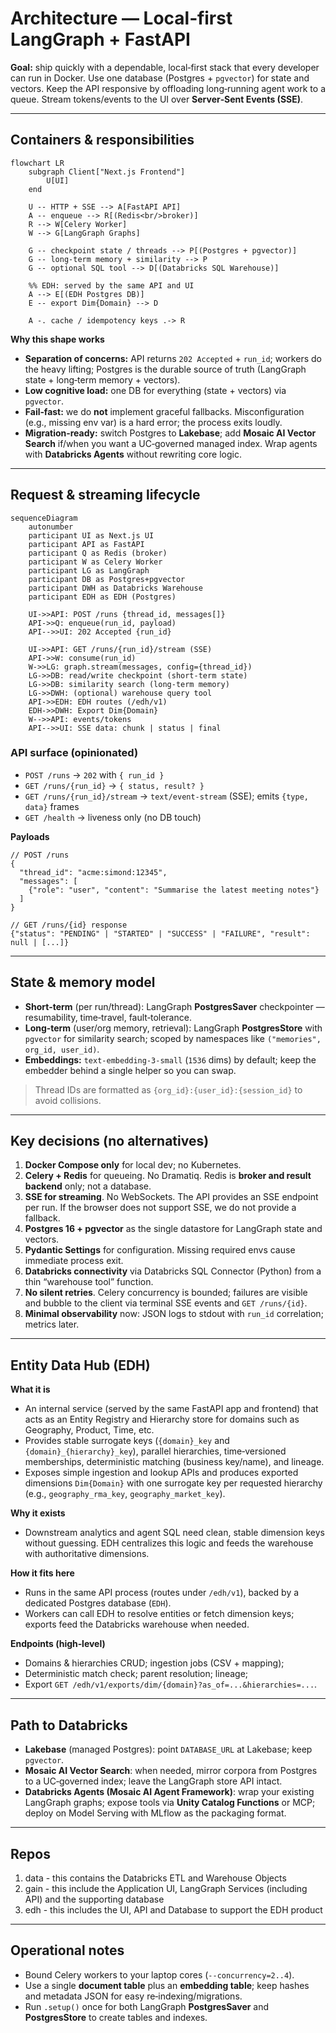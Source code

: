 # Architecture — Local‑first LangGraph + FastAPI

**Goal:** ship quickly with a dependable, local‑first stack that every developer can run in Docker. Use one database (Postgres + `pgvector`) for state and vectors. Keep the API responsive by offloading long‑running agent work to a queue. Stream tokens/events to the UI over **Server‑Sent Events (SSE)**.

---

## Containers & responsibilities

```mermaid
flowchart LR
    subgraph Client["Next.js Frontend"]
        U[UI]
    end

    U -- HTTP + SSE --> A[FastAPI API]
    A -- enqueue --> R[(Redis<br/>broker)]
    R --> W[Celery Worker]
    W --> G[LangGraph Graphs]

    G -- checkpoint state / threads --> P[(Postgres + pgvector)]
    G -- long-term memory + similarity --> P
    G -- optional SQL tool --> D[(Databricks SQL Warehouse)]

    %% EDH: served by the same API and UI
    A --> E[(EDH Postgres DB)]
    E -- export Dim{Domain} --> D

    A -. cache / idempotency keys .-> R
```

**Why this shape works**

- **Separation of concerns:** API returns `202 Accepted` + `run_id`; workers do the heavy lifting; Postgres is the durable source of truth (LangGraph state + long‑term memory + vectors).
- **Low cognitive load:** one DB for everything (state + vectors) via `pgvector`.
- **Fail‑fast:** we do **not** implement graceful fallbacks. Misconfiguration (e.g., missing env var) is a hard error; the process exits loudly.
- **Migration‑ready:** switch Postgres to **Lakebase**; add **Mosaic AI Vector Search** if/when you want a UC‑governed managed index. Wrap agents with **Databricks Agents** without rewriting core logic.

---

## Request & streaming lifecycle

```mermaid
sequenceDiagram
    autonumber
    participant UI as Next.js UI
    participant API as FastAPI
    participant Q as Redis (broker)
    participant W as Celery Worker
    participant LG as LangGraph
    participant DB as Postgres+pgvector
    participant DWH as Databricks Warehouse
    participant EDH as EDH (Postgres)

    UI->>API: POST /runs {thread_id, messages[]}
    API->>Q: enqueue(run_id, payload)
    API-->>UI: 202 Accepted {run_id}

    UI->>API: GET /runs/{run_id}/stream (SSE)
    API->>W: consume(run_id)
    W->>LG: graph.stream(messages, config={thread_id})
    LG->>DB: read/write checkpoint (short‑term state)
    LG->>DB: similarity search (long‑term memory)
    LG->>DWH: (optional) warehouse query tool
    API->>EDH: EDH routes (/edh/v1)
    EDH->>DWH: Export Dim{Domain}
    W-->>API: events/tokens
    API-->>UI: SSE data: chunk | status | final
```

### API surface (opinionated)

- `POST /runs` → `202` with `{ run_id }`
- `GET /runs/{run_id}` → `{ status, result? }`
- `GET /runs/{run_id}/stream` → `text/event-stream` (SSE); emits `{type, data}` frames
- `GET /health` → liveness only (no DB touch)

**Payloads**

```jsonc
// POST /runs
{
  "thread_id": "acme:simond:12345",
  "messages": [
    {"role": "user", "content": "Summarise the latest meeting notes"}
  ]
}

// GET /runs/{id} response
{"status": "PENDING" | "STARTED" | "SUCCESS" | "FAILURE", "result": null | [...]}
```

---

## State & memory model

- **Short‑term** (per run/thread): LangGraph **PostgresSaver** checkpointer — resumability, time‑travel, fault‑tolerance.
- **Long‑term** (user/org memory, retrieval): LangGraph **PostgresStore** with `pgvector` for similarity search; scoped by namespaces like `("memories", org_id, user_id)`.
- **Embeddings:** `text-embedding-3-small` (`1536` dims) by default; keep the embedder behind a single helper so you can swap.

> Thread IDs are formatted as `{org_id}:{user_id}:{session_id}` to avoid collisions.

---

## Key decisions (no alternatives)

1. **Docker Compose only** for local dev; no Kubernetes.
2. **Celery + Redis** for queueing. No Dramatiq. Redis is **broker and result backend** only; not a database.
3. **SSE for streaming**. No WebSockets. The API provides an SSE endpoint per run. If the browser does not support SSE, we do not provide a fallback.
4. **Postgres 16 + pgvector** as the single datastore for LangGraph state and vectors.
5. **Pydantic Settings** for configuration. Missing required envs cause immediate process exit.
6. **Databricks connectivity** via Databricks SQL Connector (Python) from a thin “warehouse tool” function.
7. **No silent retries**. Celery concurrency is bounded; failures are visible and bubble to the client via terminal SSE events and `GET /runs/{id}`.
8. **Minimal observability** now: JSON logs to stdout with `run_id` correlation; metrics later.

---

## Entity Data Hub (EDH)

**What it is**
- An internal service (served by the same FastAPI app and frontend) that acts as an Entity Registry and Hierarchy store for domains such as Geography, Product, Time, etc.
- Provides stable surrogate keys (`{domain}_key` and `{domain}_{hierarchy}_key`), parallel hierarchies, time‑versioned memberships, deterministic matching (business key/name), and lineage.
- Exposes simple ingestion and lookup APIs and produces exported dimensions `Dim{Domain}` with one surrogate key per requested hierarchy (e.g., `geography_rma_key`, `geography_market_key`).

**Why it exists**
- Downstream analytics and agent SQL need clean, stable dimension keys without guessing. EDH centralizes this logic and feeds the warehouse with authoritative dimensions.

**How it fits here**
- Runs in the same API process (routes under `/edh/v1`), backed by a dedicated Postgres database (`EDH`).
- Workers can call EDH to resolve entities or fetch dimension keys; exports feed the Databricks warehouse when needed.

**Endpoints (high‑level)**
- Domains & hierarchies CRUD; ingestion jobs (CSV + mapping);
- Deterministic match check; parent resolution; lineage;
- Export `GET /edh/v1/exports/dim/{domain}?as_of=...&hierarchies=...`.

---

## Path to Databricks

- **Lakebase** (managed Postgres): point `DATABASE_URL` at Lakebase; keep `pgvector`.
- **Mosaic AI Vector Search**: when needed, mirror corpora from Postgres to a UC‑governed index; leave the LangGraph store API intact.
- **Databricks Agents (Mosaic AI Agent Framework)**: wrap your existing LangGraph graphs; expose tools via **Unity Catalog Functions** or MCP; deploy on Model Serving with MLflow as the packaging format.

---

## Repos

1) data - this contains the Databricks ETL and Warehouse Objects
2) gain - this include the Application UI, LangGraph Services (including API) and the supporting database
3) edh - this includes the UI, API and Database to support the EDH product 

---

## Operational notes

- Bound Celery workers to your laptop cores (`--concurrency=2..4`).
- Use a single **document table** plus an **embedding table**; keep hashes and metadata JSON for easy re‑indexing/migrations.
- Run `.setup()` once for both LangGraph **PostgresSaver** and **PostgresStore** to create tables and indexes.
